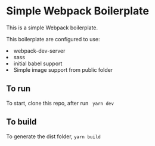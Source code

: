 # Simple Webpack Boilerplate

<p>
  This is a simple Webpack boilerplate.
</p>

<p>
  This boilerplate are configured to use:
  <li>webpack-dev-server</li>
  <li>sass</li>
  <li>initial babel support</li>
  <li>Simple image support from public folder</li>
</p>

## To run
To start, clone this repo, after run <code> yarn dev </code>

## To build
To generate the dist folder,
<code>yarn build</code>
